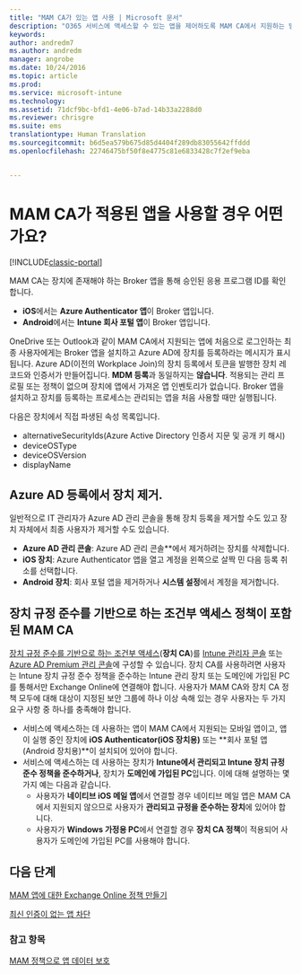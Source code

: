 ```yaml
---
title: "MAM CA가 있는 앱 사용 | Microsoft 문서"
description: "O365 서비스에 액세스할 수 있는 앱을 제어하도록 MAM CA에서 지원하는 방식을 이해합니다."
keywords: 
author: andredm7
ms.author: andredm
manager: angrobe
ms.date: 10/24/2016
ms.topic: article
ms.prod: 
ms.service: microsoft-intune
ms.technology: 
ms.assetid: 71dcf9bc-bfd1-4e06-b7ad-14b33a2288d0
ms.reviewer: chrisgre
ms.suite: ems
translationtype: Human Translation
ms.sourcegitcommit: b6d5ea579b675d85d4404f289db83055642ffddd
ms.openlocfilehash: 22746475bf50f8e4775c81e6833428c7f2ef9eba


---
```

# <a name="what-to-expect-when-using-an-app-with-mam-ca"></a>MAM CA가 적용된 앱을 사용할 경우 어떤가요?

[!INCLUDE[classic-portal](../includes/classic-portal.md)]

MAM CA는 장치에 존재해야 하는 Broker 앱을 통해 승인된 응용 프로그램 ID를 확인합니다.
*  **iOS**에서는 **Azure Authenticator 앱**이 Broker 앱입니다.
* **Android**에서는 **Intune 회사 포털 앱**이 Broker 앱입니다. 

OneDrive 또는 Outlook과 같이 MAM CA에서 지원되는 앱에 처음으로 로그인하는 최종 사용자에게는 Broker 앱을 설치하고 Azure AD에 장치를 등록하라는 메시지가 표시됩니다. Azure AD(이전의 Workplace Join)의 장치 등록에서 토큰을 발행한 장치 레코드와 인증서가 만들어집니다.  **MDM 등록**과 동일하지는 **않습니다**. 적용되는 관리 프로필 또는 정책이 없으며 장치에 앱에서 가져온 앱 인벤토리가 없습니다.  Broker 앱을 설치하고 장치를 등록하는 프로세스는 관리되는 앱을 처음 사용할 때만 실행됩니다.

다음은 장치에서 직접 파생된 속성 목록입니다.

* alternativeSecurityIds(Azure Active Directory 인증서 지문 및 공개 키 해시)
* deviceOSType
* deviceOSVersion
* displayName

## <a name="to-remove-a-device-from-azure-ad-registration"></a>Azure AD 등록에서 장치 제거.
일반적으로 IT 관리자가 Azure AD 관리 콘솔을 통해 장치 등록을 제거할 수도 있고  장치 자체에서 최종 사용자가 제거할 수도 있습니다.

* **Azure AD 관리 콘솔**: Azure AD 관리 콘솔**에서 제거하려는 장치를 삭제합니다.
* **iOS 장치**: Azure Authenticator 앱을 열고 계정을 왼쪽으로 살짝 민 다음 등록 취소를 선택합니다.  
* **Android 장치**: 회사 포털 앱을 제거하거나 **시스템 설정**에서 계정을 제거합니다.



## <a name="mam-ca-with-conditional-access-based-on-device-compliance"></a>장치 규정 준수를 기반으로 하는 조건부 액세스 정책이 포함된 MAM CA  

[장치 규정 준수를 기반으로 하는 조건부 액세스](restrict-access-to-email-and-o365-services-with-microsoft-intune.md)(**장치 CA**)를 [Intune 관리자 콘솔](https://manage.microsoft.com) 또는 [Azure AD Premium 관리 콘솔](https://manage.windowsazure.com)에 구성할 수 있습니다. 장치 CA를 사용하려면 사용자는 Intune 장치 규정 준수 정책을 준수하는 Intune 관리 장치 또는 도메인에 가입된 PC를 통해서만 Exchange Online에 연결해야 합니다.  사용자가 MAM CA와 장치 CA 정책 모두에 대해 대상이 지정된 보안 그룹에 하나 이상 속해 있는 경우 사용자는 두 가지 요구 사항 중 하나를 충족해야 합니다.
* 서비스에 액세스하는 데 사용하는 앱이 MAM CA에서 지원되는 모바일 앱이고, 앱이 실행 중인 장치에 **iOS Authenticator(iOS 장치용)** 또는 **회사 포털 앱(Android 장치용)**이 설치되어 있어야 합니다.
* 서비스에 액세스하는 데 사용하는 장치가 **Intune에서 관리되고 Intune 장치 규정 준수 정책을 준수하거나**, 장치가 **도메인에 가입된 PC**입니다.  이에 대해 설명하는 몇 가지 예는 다음과 같습니다.
  * 사용자가 **네이티브 iOS 메일 앱**에서 연결할 경우 네이티브 메일 앱은 MAM CA에서 지원되지 않으므로 사용자가 **관리되고 규정을 준수하는 장치**에 있어야 합니다.
  * 사용자가 **Windows 가정용 PC**에서 연결할 경우 **장치 CA 정책**이 적용되어 사용자가 도메인에 가입된 PC를 사용해야 합니다.




## <a name="next-steps"></a>다음 단계
[MAM 앱에 대한 Exchange Online 정책 만들기](mam-ca-for-exchange-online.md)

[최신 인증이 없는 앱 차단](block-apps-with-no-modern-authentication.md)

### <a name="see-also"></a>참고 항목

[MAM 정책으로 앱 데이터 보호](protect-app-data-using-mobile-app-management-policies-with-microsoft-intune.md)



<!--HONumber=Dec16_HO2-->



